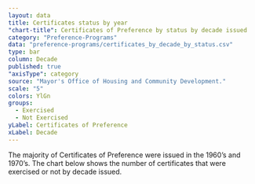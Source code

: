 ```yaml
---
layout: data
title: Certificates status by year
"chart-title": Certificates of Preference by status by decade issued
category: "Preference-Programs"
data: "preference-programs/certificates_by_decade_by_status.csv"
type: bar
column: Decade
published: true
"axisType": category
source: "Mayor's Office of Housing and Community Development."
scale: "5"
colors: YlGn
groups:
  - Exercised
  - Not Exercised
yLabel: Certificates of Preference
xLabel: Decade
---
```


The majority of Certificates of Preference were issued in the 1960’s and 1970’s. The chart below shows the number of certificates that were exercised or not by decade issued.